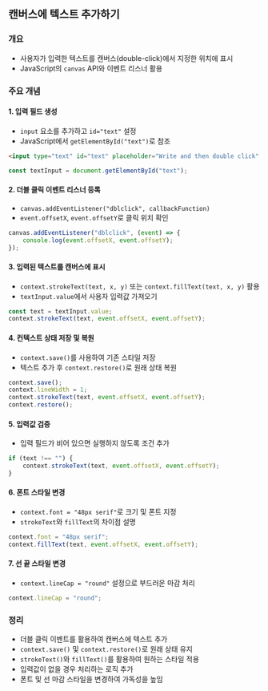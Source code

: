 ## 캔버스에 텍스트 추가하기

### 개요
- 사용자가 입력한 텍스트를 캔버스(double-click)에서 지정한 위치에 표시
- JavaScript의 `canvas` API와 이벤트 리스너 활용

### 주요 개념
#### 1. 입력 필드 생성
- `input` 요소를 추가하고 `id="text"` 설정
- JavaScript에서 `getElementById("text")`로 참조

```html
<input type="text" id="text" placeholder="Write and then double click" />
```

```javascript
const textInput = document.getElementById("text");
```

#### 2. 더블 클릭 이벤트 리스너 등록
- `canvas.addEventListener("dblclick", callbackFunction)`
- `event.offsetX`, `event.offsetY`로 클릭 위치 확인

```javascript
canvas.addEventListener("dblclick", (event) => {
    console.log(event.offsetX, event.offsetY);
});
```

#### 3. 입력된 텍스트를 캔버스에 표시
- `context.strokeText(text, x, y)` 또는 `context.fillText(text, x, y)` 활용
- `textInput.value`에서 사용자 입력값 가져오기

```javascript
const text = textInput.value;
context.strokeText(text, event.offsetX, event.offsetY);
```

#### 4. 컨텍스트 상태 저장 및 복원
- `context.save()`를 사용하여 기존 스타일 저장
- 텍스트 추가 후 `context.restore()`로 원래 상태 복원

```javascript
context.save();
context.lineWidth = 1;
context.strokeText(text, event.offsetX, event.offsetY);
context.restore();
```

#### 5. 입력값 검증
- 입력 필드가 비어 있으면 실행하지 않도록 조건 추가

```javascript
if (text !== "") {
    context.strokeText(text, event.offsetX, event.offsetY);
}
```

#### 6. 폰트 스타일 변경
- `context.font = "48px serif"`로 크기 및 폰트 지정
- `strokeText`와 `fillText`의 차이점 설명

```javascript
context.font = "48px serif";
context.fillText(text, event.offsetX, event.offsetY);
```

#### 7. 선 끝 스타일 변경
- `context.lineCap = "round"` 설정으로 부드러운 마감 처리

```javascript
context.lineCap = "round";
```

### 정리
- 더블 클릭 이벤트를 활용하여 캔버스에 텍스트 추가
- `context.save()` 및 `context.restore()`로 원래 상태 유지
- `strokeText()`와 `fillText()`를 활용하여 원하는 스타일 적용
- 입력값이 없을 경우 처리하는 로직 추가
- 폰트 및 선 마감 스타일을 변경하여 가독성을 높임

